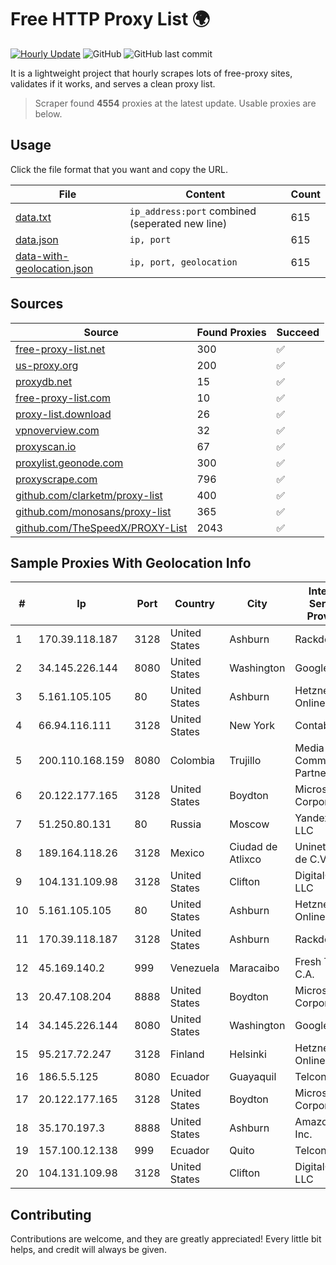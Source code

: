 
# Free HTTP Proxy List 🌍

[![Hourly Update](https://github.com/mertguvencli/http-proxy-list/actions/workflows/main.yml/badge.svg?branch=main)](https://github.com/mertguvencli/http-proxy-list/actions/workflows/main.yml)
![GitHub](https://img.shields.io/github/license/mertguvencli/http-proxy-list)
![GitHub last commit](https://img.shields.io/github/last-commit/mertguvencli/http-proxy-list)

It is a lightweight project that hourly scrapes lots of free-proxy sites, validates if it works, and serves a clean proxy list.


> Scraper found **4554** proxies at the latest update. Usable proxies are below.

## Usage

Click the file format that you want and copy the URL.


|File|Content|Count|
|----|-------|-----|
|[data.txt](https://raw.githubusercontent.com/mertguvencli/http-proxy-list/main/proxy-list/data.txt)|`ip_address:port` combined (seperated new line)|615|
|[data.json](https://raw.githubusercontent.com/mertguvencli/http-proxy-list/main/proxy-list/data.json)|`ip, port`|615|
|[data-with-geolocation.json](https://raw.githubusercontent.com/mertguvencli/http-proxy-list/main/proxy-list/data-with-geolocation.json)|`ip, port, geolocation`|615|

## Sources

|Source|Found Proxies|Succeed|
|------|-------------|-------|
|[free-proxy-list.net](https://free-proxy-list.net)|300|✅|
|[us-proxy.org](https://www.us-proxy.org)|200|✅|
|[proxydb.net](http://proxydb.net)|15|✅|
|[free-proxy-list.com](https://free-proxy-list.com/?page=&port=&type%5B%5D=http&type%5B%5D=https&up_time=0&search=Search)|10|✅|
|[proxy-list.download](https://www.proxy-list.download/HTTP)|26|✅|
|[vpnoverview.com](https://vpnoverview.com/privacy/anonymous-browsing/free-proxy-servers)|32|✅|
|[proxyscan.io](https://www.proxyscan.io)|67|✅|
|[proxylist.geonode.com](https://proxylist.geonode.com/api/proxy-list?limit=300&page=1&sort_by=lastChecked&sort_type=desc&protocols=http,https)|300|✅|
|[proxyscrape.com](https://api.proxyscrape.com/v2/?request=displayproxies&protocol=http&timeout=10000&country=all&ssl=all&anonymity=all)|796|✅|
|[github.com/clarketm/proxy-list](https://raw.githubusercontent.com/clarketm/proxy-list/master/proxy-list-raw.txt)|400|✅|
|[github.com/monosans/proxy-list](https://raw.githubusercontent.com/monosans/proxy-list/main/proxies/http.txt)|365|✅|
|[github.com/TheSpeedX/PROXY-List](https://raw.githubusercontent.com/TheSpeedX/PROXY-List/master/http.txt)|2043|✅|


## Sample Proxies With Geolocation Info

|#|Ip|Port|Country|City|Internet Service Provider|
|-|--|----|-------|----|-------------------------|
|1|170.39.118.187|3128|United States|Ashburn|Rackdog, LLC|
|2|34.145.226.144|8080|United States|Washington|Google LLC|
|3|5.161.105.105|80|United States|Ashburn|Hetzner Online GmbH|
|4|66.94.116.111|3128|United States|New York|Contabo Inc.|
|5|200.110.168.159|8080|Colombia|Trujillo|Media Commerce Partners S.A|
|6|20.122.177.165|3128|United States|Boydton|Microsoft Corporation|
|7|51.250.80.131|80|Russia|Moscow|Yandex.Cloud LLC|
|8|189.164.118.26|3128|Mexico|Ciudad de Atlixco|Uninet S.A. de C.V|
|9|104.131.109.98|3128|United States|Clifton|DigitalOcean, LLC|
|10|5.161.105.105|80|United States|Ashburn|Hetzner Online GmbH|
|11|170.39.118.187|3128|United States|Ashburn|Rackdog, LLC|
|12|45.169.140.2|999|Venezuela|Maracaibo|Fresh Techs C.A.|
|13|20.47.108.204|8888|United States|Boydton|Microsoft Corporation|
|14|34.145.226.144|8080|United States|Washington|Google LLC|
|15|95.217.72.247|3128|Finland|Helsinki|Hetzner Online GmbH|
|16|186.5.5.125|8080|Ecuador|Guayaquil|Telconet S.A|
|17|20.122.177.165|3128|United States|Boydton|Microsoft Corporation|
|18|35.170.197.3|8888|United States|Ashburn|Amazon.com, Inc.|
|19|157.100.12.138|999|Ecuador|Quito|Telconet S.A|
|20|104.131.109.98|3128|United States|Clifton|DigitalOcean, LLC|



## Contributing

Contributions are welcome, and they are greatly appreciated! Every
little bit helps, and credit will always be given.

